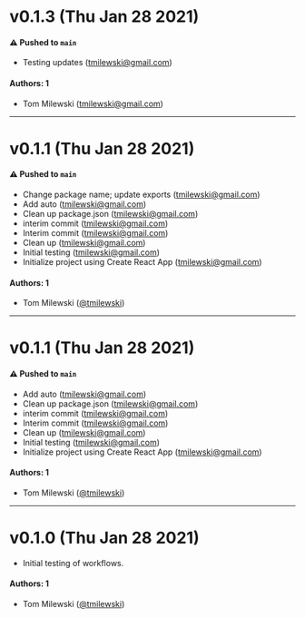 # v0.1.3 (Thu Jan 28 2021)

#### ⚠️ Pushed to `main`

- Testing updates (tmilewski@gmail.com)

#### Authors: 1

- Tom Milewski (tmilewski@gmail.com)

---

# v0.1.1 (Thu Jan 28 2021)

#### ⚠️ Pushed to `main`

- Change package name; update exports (tmilewski@gmail.com)
- Add auto (tmilewski@gmail.com)
- Clean up package.json (tmilewski@gmail.com)
- interim commit (tmilewski@gmail.com)
- Interim commit (tmilewski@gmail.com)
- Clean up (tmilewski@gmail.com)
- Initial testing (tmilewski@gmail.com)
- Initialize project using Create React App (tmilewski@gmail.com)

#### Authors: 1

- Tom Milewski ([@tmilewski](https://github.com/tmilewski))

---

# v0.1.1 (Thu Jan 28 2021)

#### ⚠️ Pushed to `main`

- Add auto (tmilewski@gmail.com)
- Clean up package.json (tmilewski@gmail.com)
- interim commit (tmilewski@gmail.com)
- Interim commit (tmilewski@gmail.com)
- Clean up (tmilewski@gmail.com)
- Initial testing (tmilewski@gmail.com)
- Initialize project using Create React App (tmilewski@gmail.com)

#### Authors: 1

- Tom Milewski ([@tmilewski](https://github.com/tmilewski))

---

# v0.1.0 (Thu Jan 28 2021)

- Initial testing of workflows.

#### Authors: 1

- Tom Milewski ([@tmilewski](https://github.com/tmilewski))
